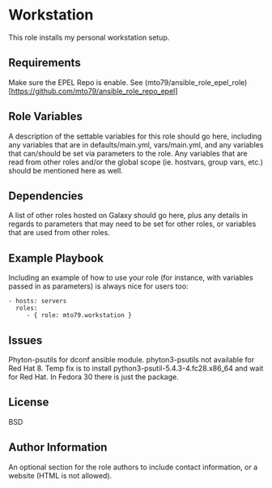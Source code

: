 Workstation
=========

This role installs my personal workstation setup.

Requirements
------------

Make sure the EPEL Repo is enable. See (mto79/ansible_role_epel_role)[https://github.com/mto79/ansible_role_repo_epel] 


Role Variables
--------------

A description of the settable variables for this role should go here, including any variables that are in defaults/main.yml, vars/main.yml, and any variables that can/should be set via parameters to the role. Any variables that are read from other roles and/or the global scope (ie. hostvars, group vars, etc.) should be mentioned here as well.

Dependencies
------------

A list of other roles hosted on Galaxy should go here, plus any details in regards to parameters that may need to be set for other roles, or variables that are used from other roles.

Example Playbook
----------------

Including an example of how to use your role (for instance, with variables passed in as parameters) is always nice for users too:

    - hosts: servers
      roles:
         - { role: mto79.workstation }


Issues
-------
Phyton-psutils for dconf ansible module.
phyton3-psutils not available for Red Hat 8. Temp fix is to install python3-psutil-5.4.3-4.fc28.x86_64 and wait for Red Hat. 
In Fedora 30 there is just the package.


License
-------

BSD

Author Information
------------------

An optional section for the role authors to include contact information, or a website (HTML is not allowed).
